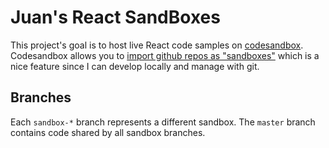 # Juan's React SandBoxes
This project's goal is to host live React code samples on [codesandbox](https://codesandbox.io). Codesandbox allows you to [import github repos as "sandboxes"](https://codesandbox.io/docs/importing#import-from-github) which is a nice feature since I can develop locally and manage with git.

## Branches
Each `sandbox-*` branch represents a different sandbox. The `master` branch contains code shared by all sandbox branches.
